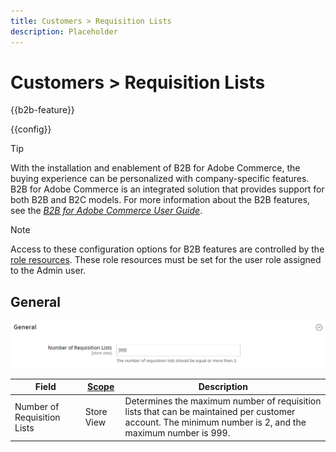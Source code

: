 ```yaml
---
title: Customers > Requisition Lists
description: Placeholder
---
```

# Customers > Requisition Lists

{{b2b-feature}}

{{config}}

>[!TIP]
>
>With the installation and enablement of B2B for Adobe Commerce, the buying experience can be personalized with company-specific features. B2B for Adobe Commerce is an integrated solution that provides support for both B2B and B2C models. For more information about the B2B features, see the [_B2B for Adobe Commerce User Guide_](https://experienceleague.adobe.com/docs/commerce-admin/b2b/introduction.html).

>[!NOTE]
>
>Access to these configuration options for B2B features are controlled by the [role resources](../../systems/permissions-user-roles.md#role-resources). These role resources must be set for the user role assigned to the Admin user.

## General

![General](./assets/requisition-lists-general.png)<!-- zoom -->

<!-- General](https://docs.magento.com/user-guide/stores/b2b-configure-requisition-lists.html) -->

|Field|[Scope](../../getting-started/websites-stores-views.md#scope-settings)|Description|
|--- |--- |--- |
|Number of Requisition Lists|Store View|Determines the maximum number of requisition lists that can be maintained per customer account. The minimum number is 2, and the maximum number is 999.|

